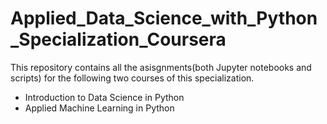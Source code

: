# Applied_Data_Science_with_Python_Specialization_Coursera
 
This repository contains all the asisgnments(both Jupyter notebooks and scripts) for the following two courses of this specialization. 

- Introduction to Data Science in Python
- Applied Machine Learning in Python
